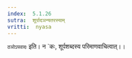 ```yaml
---
index:  5.1.26
sutra:  शूर्पादञन्यतरस्याम्
vritti:  nyasa
---
```


`ठञोऽपवादः` इति। न `कः, शूर्पशब्दस्य परिमाणवाचित्वात्।।

